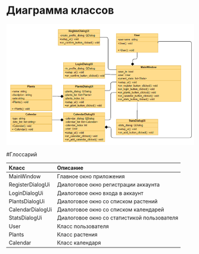 # Диаграмма классов 

![Диаграмма классов](https://github.com/BaTyANl/GardenerApp/blob/main/diagrams/images/%D0%9A%D0%BB%D0%B0%D1%81%D1%81%D0%BE%D0%B2%D0%94%D0%B8%D0%B0%D0%B3%D1%80%D0%B0%D0%BC%D0%BC%D0%B0.png)

#Глоссарий

| Класс | Описание |
|:---|:---|
| MainWindow | Главное окно приложения |
| RegisterDialogUi | Диалоговое окно регистрации аккаунта |
| LoginDialogUi | Диалоговое окно входа в аккаунт |
| PlantsDialogUi | Диалоговое окно со списком растений |
| CalendarDialogUi | Диалоговое окно со списком календарей |
| StatsDialogUi | Диалоговое окно со статистикой пользователя |
| User | Класс пользователя |
| Plants | Класс растения |
| Calendar | Класс календаря |
